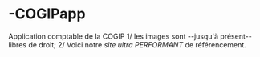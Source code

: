 # -COGIPapp
Application comptable de la COGIP
1/ les images sont --jusqu'à présent-- libres de droit;
2/ Voici notre *site ultra PERFORMANT* de référencement.

